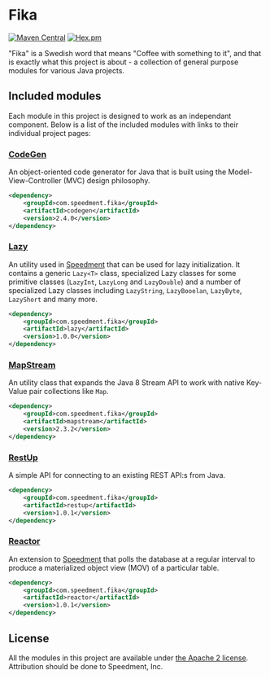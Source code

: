# Fika
[![Maven Central](https://maven-badges.herokuapp.com/maven-central/com.speedment.fika/fika/badge.svg)](https://maven-badges.herokuapp.com/maven-central/com.speedment.fika/fika)
[![Hex.pm](https://img.shields.io/hexpm/l/plug.svg?maxAge=2592000)]()

"Fika" is a Swedish word that means "Coffee with something to it", and that is exactly what this project is about - a collection of general purpose modules for various Java projects.

## Included modules
Each module in this project is designed to work as an independant component. Below is a list of the included modules with links to their individual project pages:

### [CodeGen](https://github.com/speedment/fika/wiki/CodeGen)
An object-oriented code generator for Java that is built using the Model-View-Controller (MVC) design philosophy.
```xml
<dependency>
    <groupId>com.speedment.fika</groupId>
    <artifactId>codegen</artifactId>
    <version>2.4.0</version>
</dependency>
```

### [Lazy](https://github.com/speedment/fika/wiki/Lazy)
An utility used in [Speedment](https://github.com/speedment/speedment) that can be used for lazy initialization. It contains a generic ```Lazy<T>``` class, specialized Lazy classes for some primitive classes (```LazyInt```, ```LazyLong``` and ```LazyDouble```) and a number of specialized Lazy classes including ```LazyString```, ```LazyBooelan```, ```LazyByte```, ```LazyShort``` and many more. 
```xml
<dependency>
    <groupId>com.speedment.fika</groupId>
    <artifactId>lazy</artifactId>
    <version>1.0.0</version>
</dependency>
```

### [MapStream](https://github.com/speedment/fika/wiki/MapStream)
An utility class that expands the Java 8 Stream API to work with native Key-Value pair collections like `Map`. 
```xml
<dependency>
    <groupId>com.speedment.fika</groupId>
    <artifactId>mapstream</artifactId>
    <version>2.3.2</version>
</dependency>
```

### [RestUp](https://github.com/speedment/fika/wiki/RestUp)
A simple API for connecting to an existing REST API:s from Java.
```xml
<dependency>
    <groupId>com.speedment.fika</groupId>
    <artifactId>restup</artifactId>
    <version>1.0.1</version>
</dependency>
```

### [Reactor](https://github.com/speedment/fika/wiki/Reactor)
An extension to [Speedment](https://github.com/speedment/speedment) that polls the database at a regular interval to produce a materialized object view (MOV) of a particular table.
```xml
<dependency>
    <groupId>com.speedment.fika</groupId>
    <artifactId>reactor</artifactId>
    <version>1.0.1</version>
</dependency>
```

## License
All the modules in this project are available under [the Apache 2 license](http://www.apache.org/licenses/LICENSE-2.0). 
Attribution should be done to Speedment, Inc.
